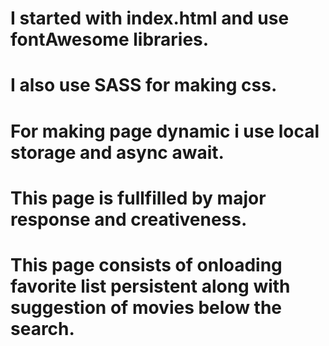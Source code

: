 # I started with index.html and use fontAwesome libraries.
# I also use SASS for making css.
# For making page dynamic i use local storage and async await.
# This page is fullfilled by major response and creativeness.
# This page consists of onloading favorite list persistent along with suggestion of movies below the search.
